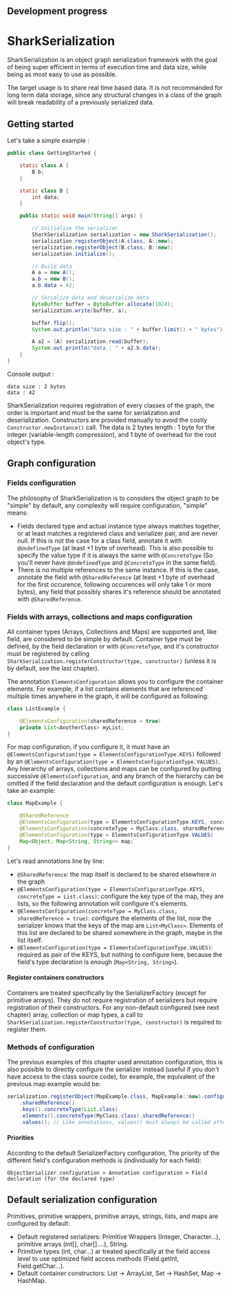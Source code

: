 ## Development progress

# SharkSerialization

SharkSerialization is an object graph serialization framework with the goal of being super efficient in terms of execution time and data size, while being as most easy to use as possible.

The target usage is to share real time based data. It is not recommanded for long term data storage, since any structural changes in a class of the graph will break readability of a previously serialized data.

## Getting started

Let's take a simple example : 
```java
public class GettingStarted {

    static class A {
        B b;
    }

    static class B {
        int data;
    }

    public static void main(String[] args) {

        // Initialize the serializer
        SharkSerialization serialization = new SharkSerialization();
        serialization.registerObject(A.class, A::new);
        serialization.registerObject(B.class, B::new);
        serialization.initialize();

        // Build data
        A a = new A();
        a.b = new B();
        a.b.data = 42;

        // Serialize data and deserialize data
        ByteBuffer buffer = ByteBuffer.allocate(1024);
        serialization.write(buffer, a);

        buffer.flip();
        System.out.println("data size : " + buffer.limit() + " bytes");

        A a2 = (A) serialization.read(buffer);
        System.out.println("data : " + a2.b.data);
    }
}
```
Console output :
```console
data size : 2 bytes
data : 42
```
SharkSerialization requires registration of every classes of the graph, the order is important and must be the same for serialization and deserialization. Constructors are provided manually to avoid the costly `Constructor.newInstance()` call.
The data is 2 bytes length : 1 byte for the integer (variable-length compression), and  1 byte of overhead for the root object's type.

## Graph configuration

### Fields configuration

The philosophy of SharkSerialization is to considers the object graph to be "simple" by default, any complexity will require configuration, "simple" means:
- Fields declared type and actual instance type always matches together, or at least matches a registered class and serializer pair, and are never null. If this is not the case for a class field, annotate it with `@UndefinedType` (at least +1 byte of overhead). This is also possible to specify the value type if it is always the same with `@ConcreteType` (So you'll never have `@UndefinedType` and `@ConcreteType` in the same field).
- There is no multiple references to the same instance. If this is the case, annotate the field with `@SharedReference` (at least +1 byte of overhead for the first occurence, following occurences will only take 1 or more bytes), any field that possibly shares it's reference should be annotated with `@SharedReference`.

### Fields with arrays, collections and maps configuration

All container types (Arrays, Collections and Maps) are supported and, like field, are considered to be simple by default. Container type must be defined, by the field declaration or with `@ConcreteType`, and it's constructor must be registered by calling `SharkSerialization.registerConstructor(type, constructor)` (unless it is by default, see the last chapter).

The annotation `ElementsConfiguration` allows you to configure the container elements. For example, if a list contains elements that are referenced multiple times anywhere in the graph, it will be configured as following:

```java
class ListExample {

    @ElementsConfiguration(sharedReference = true)
    private List<AnotherClass> myList;
}
```

For map configuration, if you configure it, it must have an `@ElementsConfiguration(type = ElementsConfigurationType.KEYS)` followed by an `@ElementsConfiguration(type = ElementsConfigurationType.VALUES)`. Any hierarchy of arrays, collections and maps can be configured by putting successive `@ElementsConfiguration`, and any branch of the hierarchy can be omitted if the field declaration and the default configuration is enough. Let's take an example:

```java
class MapExample {

    @SharedReference
    @ElementsConfiguration(type = ElementsConfigurationType.KEYS, concreteType = List.class)
    @ElementsConfiguration(concreteType = MyClass.class, sharedReference = true)
    @ElementsConfiguration(type = ElementsConfigurationType.VALUES)
    Map<Object, Map<String, String>> map;
}
```

Let's read annotations line by line:
- `@SharedReference`: the map itself is declared to be shared elsewhere in the graph
- `@ElementsConfiguration(type = ElementsConfigurationType.KEYS, concreteType = List.class)`: configure the key type of the map, they are lists, so the following annotation will configure it's elements.
- `@ElementsConfiguration(concreteType = MyClass.class, sharedReference = true)`: configure the elements of the list, now the serializer knows that the keys of the map are `List<MyClass>`. Elements of this list are declared to be shared somewhere in the graph, maybe in the list itself.
- `@ElementsConfiguration(type = ElementsConfigurationType.VALUES)`: required as pair of the KEYS, but nothing to configure here, because the field's type declaration is enough (`Map<String, String>`).

#### Register containers constructors

Containers are treated specifically by the SerializerFactory (except for primitive arrays). They do not require registration of serializers but require registration of their constructors. For any non-default configured (see next chapter) array, collection or map types, a call to `SharkSerialization.registerConstructor(type, constructor)` is required to register them.

### Methods of configuration

The previous examples of this chapter used annotation configuration, this is also possible to directly configure the serializer instead (useful if you don't have access to the class source code), for example, the equivalent of the previous map example would be:

```java
serialization.registerObject(MapExample.class, MapExample::new).configure("map")
    .sharedReference()
    .keys().concreteType(List.class)
    .elements().concreteType(MyClass.class).sharedReference()
    .values(); // Like annotations, values() must always be called after keys(), even if there is nothing to configure.

```

#### Priorities

According to the default SerializerFactory configuration, The priority of the different field's configuration methods is (individually for each field):

```
ObjectSerializer configuration > Annotation configuration > Field declaration (for the declared type)
```

## Default serialization configuration

Primitives, primitive wrappers, primitive arrays, strings, lists, and maps are configured by default:
- Default registered serializers: Primitive Wrappers (Integer, Character...), primitive arrays (int[], char[]....), String.
- Primitive types (int, char...) ar treated specifically at the field access level to use optimized field access methods (Field.getInt, Field.getChar...).
- Default container constructors: List -> ArrayList, Set -> HashSet, Map -> HashMap.


